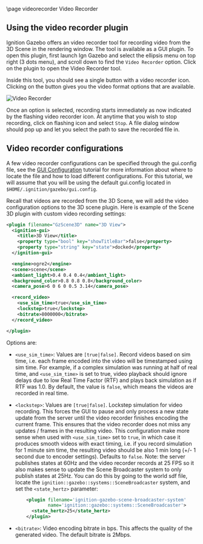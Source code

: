 \page videorecorder Video Recorder

## Using the video recorder plugin

Ignition Gazebo offers an video recorder tool for recording video from the 3D
Scene in the rendering window. The tool is available as a GUI plugin. To open
this plugin, first launch Ign Gazebo and select the ellipsis menu on top right
(3 dots menu), and scroll down to find the `Video Recorder` option. Click on
the plugin to open the Video Recorder tool.

Inside this tool, you should see a single button with a video recorder icon.
Clicking on the button gives you the video format options that are available.

![Video Recorder](https://raw.githubusercontent.com/ignitionrobotics/ign-gazebo/983d50937cbcaa75c790515b2ec5797fe82f1188/tutorials/files/video_recorder/video_recorder.png)

Once an option is selected, recording starts immediately as now indicated by
the flashing video recorder icon. At anytime that you wish to stop recording,
click on flashing icon and select `Stop`. A file dialog window should pop up
and let you select the path to save the recorded file in.


## Video recorder configurations

A few video recorder configurations can be specified through the gui.config
file, see the [GUI Configuration](gui_config.html) tutorial for more
information about where to locate the file and how to load different
configurations. For this tutorial, we will assume that you will be using the
default gui.config located in `$HOME/.ignition/gazebo/gui.config`.

Recall that videos are recorded from the 3D Scene, we will add the video
configuration options to the 3D scene plugin. Here is example of the
Scene 3D plugin with custom video recording settings:

```xml
<plugin filename="GzScene3D" name="3D View">
  <ignition-gui>
    <title>3D View</title>
    <property type="bool" key="showTitleBar">false</property>
    <property type="string" key="state">docked</property>
  </ignition-gui>

  <engine>ogre2</engine>
  <scene>scene</scene>
  <ambient_light>0.4 0.4 0.4</ambient_light>
  <background_color>0.8 0.8 0.8</background_color>
  <camera_pose>6 0 6 0 0.5 3.14</camera_pose>

  <record_video>
    <use_sim_time>true</use_sim_time>
    <lockstep>true</lockstep>
    <bitrate>8000000</bitrate>
  </record_video>

</plugin>
```

Options are:

* `<use_sim_time>`: Values are `[true|false]`. Record videos based on sim time,
i.e. each frame encoded into the video will be timestamped using sim time.
For example, if a complex simulation was running at half of real time, and
`<use_sim_time>` is set to true, video playback should ignore delays due
to low Real Time Factor (RTF) and plays back simulation as if RTF was 1.0.
By default, the value is `false`, which means the videos are recorded in real
time.

* `<lockstep>`: Values are `[true|false]`. Lockstep simulation for video
recording. This forces the GUI to pause and only process a new state update
from the server until the video recorder finishes encoding the current frame.
This ensures that the video recorder does not miss any updates / frames in the
resulting video. This configuration make more sense when used with
`<use_sim_time>` set to `true`, in which case it produces smooth videos
with exact timing, i.e. if you record simulation for 1 minute sim time,
the resulting video should be also 1 min long (+/- 1 second due to encoder
settings). Defaults to `false`. Note: the server publishes states at 60Hz
and the video recorder records at 25 FPS so it also makes sense to update the
Scene Broadcaster system to only publish states at 25Hz. You can do this by
going to the world sdf file, locate the
`ignition::gazebo::systems::SceneBroadcaster` system, and set the
`<state_hertz>` parameter:

    ```xml
        <plugin filename='ignition-gazebo-scene-broadcaster-system'
                name='ignition::gazebo::systems::SceneBroadcaster'>
          <state_hertz>25</state_hertz>
        </plugin>
    ```


* `<bitrate>`: Video encoding bitrate in bps. This affects the quality of the
generated video. The default bitrate is 2Mbps.


